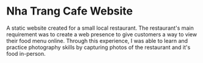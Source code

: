 # Nha Trang Cafe Website
A static website created for a small local restaurant.
The restaurant's main requirement was to create a web presence to give customers a way to view their food menu online.
Through this experience, I was able to learn and practice photography skills by capturing photos of the restaurant and it's food in-person.
